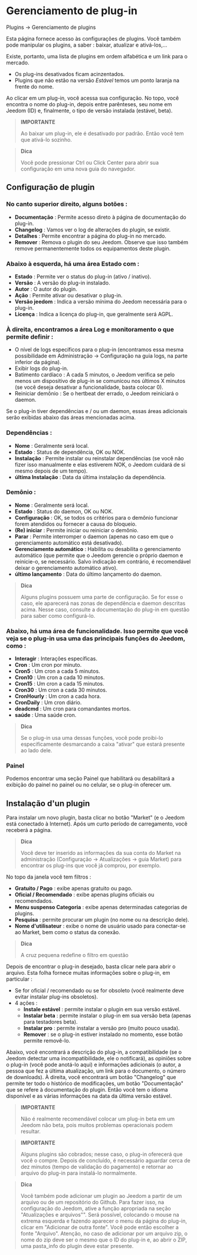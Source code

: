 # Gerenciamento de plug-in
Plugins → Gerenciamento de plugins

Esta página fornece acesso às configurações de plugins.
Você também pode manipular os plugins, a saber : baixar, atualizar e ativá-los,…

Existe, portanto, uma lista de plugins em ordem alfabética e um link para o mercado.
- Os plug-ins desativados ficam acinzentados.
- Plugins que não estão na versão *Estável* temos um ponto laranja na frente do nome.

Ao clicar em um plug-in, você acessa sua configuração. No topo, você encontra o nome do plug-in, depois entre parênteses, seu nome em Jeedom (ID) e, finalmente, o tipo de versão instalada (estável, beta).

> **IMPORTANTE**
>
> Ao baixar um plug-in, ele é desativado por padrão. Então você tem que ativá-lo sozinho.

> **Dica**
>
> Você pode pressionar Ctrl ou Click Center para abrir sua configuração em uma nova guia do navegador.

## Configuração de plugin

### No canto superior direito, alguns botões :

- **Documentação** : Permite acesso direto à página de documentação do plug-in.
- **Changelog** : Vamos ver o log de alterações do plugin, se existir.
- **Detalhes** : Permite encontrar a página do plug-in no mercado.
- **Remover** : Remova o plugin do seu Jeedom. Observe que isso também remove permanentemente todos os equipamentos deste plugin.

### Abaixo à esquerda, há uma área **Estado** com :

- **Estado** : Permite ver o status do plug-in (ativo / inativo).
- **Versão** : A versão do plug-in instalado.
- **Autor** : O autor do plugin.
- **Ação** : Permite ativar ou desativar o plug-in.
- **Versão jeedom** : Indica a versão mínima do Jeedom necessária para o plug-in.
- **Licença** : Indica a licença do plug-in, que geralmente será AGPL.

### À direita, encontramos a área **Log e monitoramento** o que permite definir :

- O nível de logs específicos para o plug-in (encontramos essa mesma possibilidade em Administração → Configuração na guia logs, na parte inferior da página).
- Exibir logs do plug-in.
- Batimento cardíaco : A cada 5 minutos, o Jeedom verifica se pelo menos um dispositivo de plug-in se comunicou nos últimos X minutos (se você deseja desativar a funcionalidade, basta colocar 0).
- Reiniciar demônio : Se o hertbeat der errado, o Jeedom reiniciará o daemon.

Se o plug-in tiver dependências e / ou um daemon, essas áreas adicionais serão exibidas abaixo das áreas mencionadas acima.

### Dependências :

- **Nome** : Geralmente será local.
- **Estado** : Status de dependência, OK ou NOK.
- **Instalação** : Permite instalar ou reinstalar dependências (se você não fizer isso manualmente e elas estiverem NOK, o Jeedom cuidará de si mesmo depois de um tempo).
- **última Instalação** : Data da última instalação da dependência.

### Demônio :

- **Nome** : Geralmente será local.
- **Estado** : Status do daemon, OK ou NOK.
- **Configuração** : OK, se todos os critérios para o demônio funcionar forem atendidos ou fornecer a causa do bloqueio.
- **(Re) iniciar** : Permite iniciar ou reiniciar o demônio.
- **Parar** : Permite interromper o daemon (apenas no caso em que o gerenciamento automático está desativado).
- **Gerenciamento automático** : Habilita ou desabilita o gerenciamento automático (que permite que o Jeedom gerencie o próprio daemon e reinicie-o, se necessário. Salvo indicação em contrário, é recomendável deixar o gerenciamento automático ativo).
- **último lançamento** : Data do último lançamento do daemon.

> **Dica**
>
> Alguns plugins possuem uma parte de configuração. Se for esse o caso, ele aparecerá nas zonas de dependência e daemon descritas acima.
> Nesse caso, consulte a documentação do plug-in em questão para saber como configurá-lo.

### Abaixo, há uma área de funcionalidade. Isso permite que você veja se o plug-in usa uma das principais funções do Jeedom, como :

- **Interagir** : Interações específicas.
- **Cron** : Um cron por minuto.
- **Cron5** : Um cron a cada 5 minutos.
- **Cron10** : Um cron a cada 10 minutos.
- **Cron15** : Um cron a cada 15 minutos.
- **Cron30** : Um cron a cada 30 minutos.
- **CronHourly** : Um cron a cada hora.
- **CronDaily** : Um cron diário.
- **deadcmd** : Um cron para comandantes mortos.
- **saúde** : Uma saúde cron.

> **Dica**
>
> Se o plug-in usa uma dessas funções, você pode proibi-lo especificamente desmarcando a caixa "ativar" que estará presente ao lado dele.

### Painel

Podemos encontrar uma seção Painel que habilitará ou desabilitará a exibição do painel no painel ou no celular, se o plug-in oferecer um.

## Instalação d'un plugin

Para instalar um novo plugin, basta clicar no botão "Market" (e o Jeedom está conectado à Internet). Após um curto período de carregamento, você receberá a página.

> **Dica**
>
> Você deve ter inserido as informações da sua conta do Market na administração (Configuração → Atualizações → guia Market) para encontrar os plug-ins que você já comprou, por exemplo.

No topo da janela você tem filtros :
- **Gratuito / Pago** : exibe apenas gratuito ou pago.
- **Oficial / Recomendado** : exibe apenas plugins oficiais ou recomendados.
- **Menu suspenso Categoria** : exibe apenas determinadas categorias de plugins.
- **Pesquisa** : permite procurar um plugin (no nome ou na descrição dele).
- **Nome d'utilisateur** : exibe o nome de usuário usado para conectar-se ao Market, bem como o status da conexão.

> **Dica**
>
> A cruz pequena redefine o filtro em questão

Depois de encontrar o plug-in desejado, basta clicar nele para abrir o arquivo. Esta folha fornece muitas informações sobre o plug-in, em particular :

- Se for oficial / recomendado ou se for obsoleto (você realmente deve evitar instalar plug-ins obsoletos).
- 4 ações :
    - **Instale estável** : permite instalar o plugin em sua versão estável.
    - **Instalar beta** : permite instalar o plug-in em sua versão beta (apenas para testadores beta).
    - **Instalar pro** : permite instalar a versão pro (muito pouco usada).
    - **Remover** : se o plug-in estiver instalado no momento, esse botão permite removê-lo.

Abaixo, você encontrará a descrição do plug-in, a compatibilidade (se o Jeedom detectar uma incompatibilidade, ele o notificará), as opiniões sobre o plug-in (você pode anotá-lo aqui) e informações adicionais (o autor, a pessoa que fez a última atualização, um link para o documento, o número de downloads). À direita, você encontrará um botão "Changelog" que permite ter todo o histórico de modificações, um botão "Documentação" que se refere à documentação do plugin. Então você tem o idioma disponível e as várias informações na data da última versão estável.

> **IMPORTANTE**
>
> Não é realmente recomendável colocar um plug-in beta em um Jeedom não beta, pois muitos problemas operacionais podem resultar.

> **IMPORTANTE**
>
> Alguns plugins são cobrados; nesse caso, o plug-in oferecerá que você o compre. Depois de concluído, é necessário aguardar cerca de dez minutos (tempo de validação do pagamento) e retornar ao arquivo do plug-in para instalá-lo normalmente.

> **Dica**
>
> Você também pode adicionar um plugin ao Jeedom a partir de um arquivo ou de um repositório do Github. Para fazer isso, na configuração do Jeedom, ative a função apropriada na seção "Atualizações e arquivos"". Será possível, colocando o mouse na extrema esquerda e fazendo aparecer o menu da página do plug-in, clicar em "Adicionar de outra fonte". Você pode então escolher a fonte "Arquivo". Atenção, no caso de adicionar por um arquivo zip, o nome do zip deve ser o mesmo que o ID do plug-in e, ao abrir o ZIP, uma pasta\_info do plugin deve estar presente.
